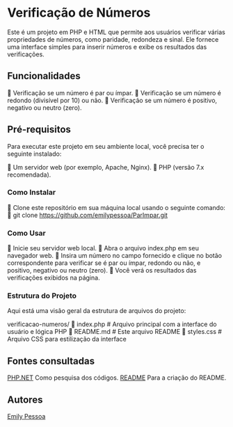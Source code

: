 # Verificação de Números
Este é um projeto em PHP e HTML que permite aos usuários verificar várias propriedades de números, como paridade, redondeza e sinal. Ele fornece uma interface simples para inserir números e exibe os resultados das verificações.

## Funcionalidades
📍 Verificação se um número é par ou ímpar.
📍 Verificação se um número é redondo (divisível por 10) ou não.
📍 Verificação se um número é positivo, negativo ou neutro (zero).

## Pré-requisitos
Para executar este projeto em seu ambiente local, você precisa ter o seguinte instalado:

📍 Um servidor web (por exemplo, Apache, Nginx).
📍 PHP (versão 7.x recomendada).
### Como Instalar
📍 Clone este repositório em sua máquina local usando o seguinte comando:
📍 git clone https://github.com/emilypessoa/ParImpar.git

### Como Usar
📍 Inicie seu servidor web local.
📍 Abra o arquivo index.php em seu navegador web.
📍 Insira um número no campo fornecido e clique no botão correspondente para verificar se é par ou ímpar, redondo ou não, e positivo, negativo ou neutro (zero).
📍 Você verá os resultados das verificações exibidos na página.

### Estrutura do Projeto
Aqui está uma visão geral da estrutura de arquivos do projeto:

verificacao-numeros/
📍 index.php       # Arquivo principal com a interface do usuário e lógica PHP
📍 README.md       # Este arquivo README
📍 styles.css      # Arquivo CSS para estilização da interface

## Fontes consultadas
 [PHP.NET](https://www.php.net/) 
 Como pesquisa dos códigos.
 [README](https://www.alura.com.br/artigos/escrever-bom-readme?utm_term=&utm_campaign=&utm_source=adwords&utm_medium=ppc&hsa_acc=7964138385&hsa_cam=20946398532&hsa_grp=153091871930&hsa_ad=688089973825&hsa_src=g&hsa_tgt=dsa-2258482177123&hsa_kw=&hsa_mt=&hsa_net=adwords&hsa_ver=3&gad_source=1&gclid=Cj0KCQjwncWvBhD_ARIsAEb2HW8jacJfD8997EeD_KUnaeYNX6-DH-VgfWfimu1PSMEUg1eJTN1YJw0aAtmbEALw_wcB)
 Para a criação do README.

## Autores
[Emily Pessoa](https://github.com/emilypessoa)